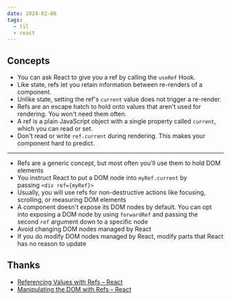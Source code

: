 ```yaml
---
date: 2024-02-08
tags:
  - til
  - react
---
```


## Concepts

- You can ask React to give you a ref by calling the `useRef` Hook.
- Like state, refs let you retain information between re-renders of a
  component.
- Unlike state, setting the ref's `current` value does not trigger a re-render.
- Refs are an escape hatch to hold onto values that aren't used for rendering. You won't need them often.
- A ref is a plain JavaScript object with a single property called `current`, which you can read or set.
- Don't read or write `ref.current` during rendering. This makes your component hard to predict.

---

- Refs are a generic concept, but most often you'll use them to hold DOM elements
- You instruct React to put a DOM node into `myRef.current` by passing `<div ref={myRef}>`
- Usually, you will use refs for non-destructive actions like focusing, scrolling, or measuring DOM elements
- A component doesn't expose its DOM nodes by default. You can opt into exposing a DOM node by using `forwardRef` and passing the second `ref` argument down to a specific node
- Avoid changing DOM nodes managed by React
- If you do modify DOM nodes managed by React, modify parts that React has no reason to update

## Thanks

- [Referencing Values with Refs – React](https://react.dev/learn/referencing-values-with-refs#best-practices-for-refs)
- [Manipulating the DOM with Refs – React](https://react.dev/learn/manipulating-the-dom-with-refs)

